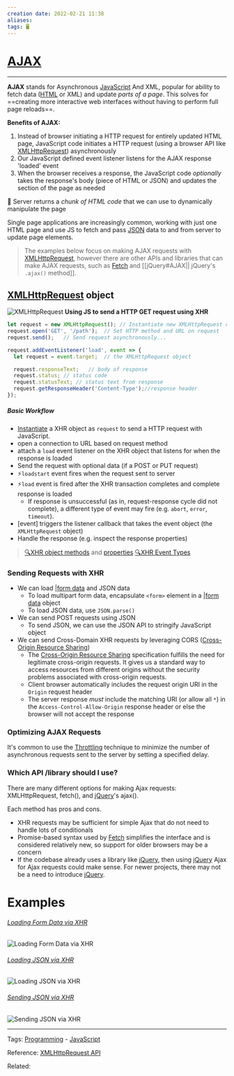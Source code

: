 ```yaml
---
creation date: 2022-02-21 11:38
aliases: 
tags: 🖥️
---
```


# [AJAX](AJAX.md)
---
**AJAX** stands for Asynchronous [JavaScript](./JavaScript.md) And XML, popular for ability to fetch data ([HTML](./HTML.md) or XML) and update *parts of a page*. This solves for ==creating more interactive web interfaces without having to perform full page reloads==.

**Benefits of AJAX:**
1. Instead of browser initiating a HTTP request for entirely updated HTML page, JavaScript code initiates a HTTP request (using a browser API like [XMLHttpRequest](./XMLHttpRequest.md)) asynchronously
2. Our JavaScript defined event listener listens for the AJAX response 'loaded' event
3. When the browser receives a response, the JavaScript code *optionally* takes the response's body (piece of HTML or JSON) and updates the section of the page as needed

🔑 Server returns a *chunk of HTML code* that we can use to dynamically manipulate the page 

Single page applications are increasingly common, working with just one HTML page and use JS to fetch and pass [JSON](./JSON.md) data to and from server to update page elements.

>The examples below  focus on making AJAX requests with [XMLHttpRequest](./XMLHttpRequest.md), however there are other APIs and libraries that can make AJAX requests, such as [Fetch](./Fetch.md) and [[jQuery#AJAX|| jQuery's `.ajax()` method]].

## [XMLHttpRequest](./XMLHttpRequest.md) object
![XMLHttpRequest](./XMLHttpRequest.md#^9bd8e7)
**Using JS to send a HTTP GET request using XHR**
```js
let request = new XMLHttpRequest(); // Instantiate new XMLHttpRequest object
request.open('GET', '/path');  // Set HTTP method and URL on request
request.send();   // Send request asynchronously...

request.addEventListener('load', event => {
  let request = event.target;  // the XMLHttpRequest object

  request.responseText;   // body of response
  request.status; // status code
  request.statusText; // status text from response
  request.getResponseHeader('Content-Type');//response header
});
```
##### Basic Workflow
- [Instantiate](./XMLHttpRequest.md#Constructor) a XHR object as `request` to send a HTTP request with JavaScript.
- open a connection to URL based on request method
- attach a `load` event listener on the XHR object that listens for when the response is loaded
- Send the request with optional data (if a POST or PUT request) 
- ⚡`loadstart` event fires when the request sent to server
- ⚡`load` event is fired after the XHR transaction completes and complete response is loaded 
	- If response is unsuccessful (as in, request-response cycle did not complete), a different type of event may fire (e.g. `abort`, `error`, `timeout`).
- [event] triggers the listener callback that takes the event object (the `XMLHttpRequest` object)
- Handle the response (e.g. inspect the response properties)

>[🔍XHR object methods](./XMLHttpRequest.md#Methods) and [properties](./XMLHttpRequest.md#Properties)
>[🔍XHR Event Types](./XMLHttpRequest.md#Types%20of%20XMLHttpRequest%20events%20https%20developer%20mozilla%20org%20en-US%20docs%20Web%20API%20XMLHttpRequestEventTarget)

 ### Sending Requests with XHR 
- We can load [|form data](FormData.md) and JSON data
	- To load multipart form data, encapsulate `<form>` element in a [|form data](./FormData.md) object
	- To load JSON data, use `JSON.parse()` 
- We can send POST requests using JSON
	- To send JSON, we can use the JSON API to stringify JavaScript object
- We can send Cross-Domain XHR requests by leveraging CORS ([Cross-Origin Resource Sharing](./Cross-Origin%20Resource%20Sharing.md))
	- The [Cross-Origin Resource Sharing](./Cross-Origin%20Resource%20Sharing.md) specification fulfills the need for legitimate cross-origin requests. It gives us a standard way to access resources from different origins without the security problems associated with cross-origin requests.
	- Client browser automatically includes the request origin URI in the `Origin` request header
	- The server response *must* include the matching URI (or allow all `*`) in the `Access-Control-Allow-Origin` response header or else the browser will not accept the response

### Optimizing AJAX Requests
It's common to use the  [Throttling](./Throttling.md) technique to minimize the number of asynchronous requests sent to the server by setting a specified delay. 

### Which API /library should I use?
There are many different options for making Ajax requests: XMLHttpRequest, fetch(), and [jQuery](./jQuery.md)'s ajax().

Each method has pros and cons.
- XHR requests may be sufficient for simple Ajax that do not need to handle lots of conditionals 
- Promise-based syntax used by [Fetch](./Fetch.md) simplifies the interface and is considered relatively new, so support for older browsers may be a concern 
- If the codebase already uses a library like [jQuery](./jQuery.md), then using [jQuery](./jQuery.md) Ajax for Ajax requests could make sense. For newer projects, there may not be a need to introduce [jQuery](./jQuery.md). 
# Examples
###### [Loading Form Data via XHR](./Loading%20Form%20Data%20via%20XHR.md)
![Loading Form Data via XHR](./Loading%20Form%20Data%20via%20XHR.md#^2bba46)

###### [Loading JSON via XHR](./Loading%20JSON%20via%20XHR.md)
![Loading JSON via XHR](./Loading%20JSON%20via%20XHR.md#^12a5bf)
###### [Sending JSON via XHR](./Sending%20JSON%20via%20XHR.md)
![Sending JSON via XHR](./Sending%20JSON%20via%20XHR.md#^444709)

---
Tags: [Programming](Programming.md) - [JavaScript](./JavaScript.md) 

Reference: [XMLHttpRequest API](https://developer.mozilla.org/en-US/docs/Web/API/XMLHttpRequest)

Related: 


